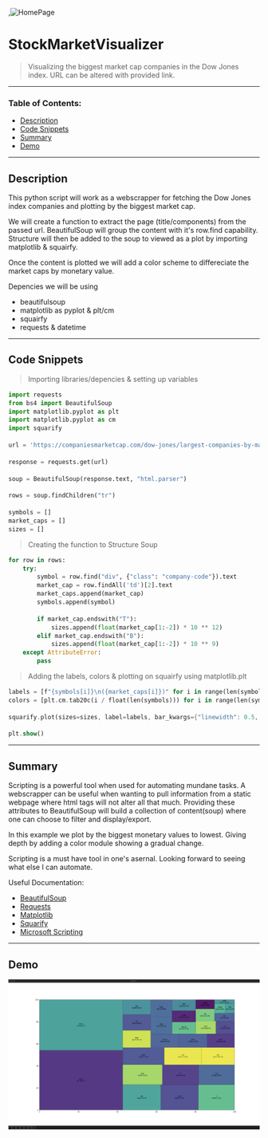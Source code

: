 ,<img src="https://www.python.org/static/community_logos/python-logo-generic.svg" alt="HomePage"/>

# StockMarketVisualizer
> Visualizing the biggest market cap companies in the Dow Jones index. URL can be altered with provided link.
---

### Table of Contents:

- [Description](#description)
- [Code Snippets](#code-snippets)
- [Summary](#summary)
- [Demo](#demo)




---

## Description

This python script will work as a webscrapper for fetching the Dow Jones index companies and plotting by the biggest market cap.

We will create a function to extract the page (title/components) from the passed url. BeautifulSoup will group the content with it's row.find capability. Structure will then be added to the soup to viewed as a plot by importing matplotlib & squairfy.

Once the content is plotted we will add a color scheme to differeciate the market caps by monetary value.



Depencies we will be using

- beautifulsoup
- matplotlib as pyplot & plt/cm
- squairfy
- requests & datetime


---

## Code Snippets

> Importing libraries/depencies & setting up variables
```python
import requests
from bs4 import BeautifulSoup
import matplotlib.pyplot as plt
import matplotlib.pyplot as cm
import squarify

url = 'https://companiesmarketcap.com/dow-jones/largest-companies-by-market-cap/'

response = requests.get(url)

soup = BeautifulSoup(response.text, "html.parser")

rows = soup.findChildren("tr")

symbols = []
market_caps = []
sizes = []
```

> Creating the function to Structure Soup
```python
for row in rows:
    try:
        symbol = row.find("div", {"class": "company-code"}).text
        market_cap = row.findAll('td')[2].text
        market_caps.append(market_cap)
        symbols.append(symbol)
        
        if market_cap.endswith("T"):
            sizes.append(float(market_cap[1:-2]) * 10 ** 12)
        elif market_cap.endswith("B"):
            sizes.append(float(market_cap[1:-2]) * 10 ** 9)
    except AttributeError:
        pass
```

> Adding the labels, colors & plotting on squairfy using matplotlib.plt
```dart
labels = [f"{symbols[i]}\n({market_caps[i]})" for i in range(len(symbols))]
colors = [plt.cm.tab20c(i / float(len(symbols))) for i in range(len(symbols))]

squarify.plot(sizes=sizes, label=labels, bar_kwargs={"linewidth": 0.5, "edgecolor": "#111111"})

plt.show()
```


---

## Summary
Scripting is a powerful tool when used for automating mundane tasks. A webscrapper can be useful when wanting to pull information from a static webpage where html tags will not alter all that much. Providing these attributes to BeautifulSoup will build a collection of content(soup) where one can choose to filter and display/export.

In this example we plot by the biggest monetary values to lowest. Giving depth by adding a color module showing a gradual change.

Scripting is a must have tool in one's asernal. Looking forward to seeing what else I can automate. 

Useful Documentation:

- [BeautifulSoup](https://www.crummy.com/software/BeautifulSoup/bs4/doc/#)
- [Requests](https://www.w3schools.com/python/module_requests.asp)
- [Matplotlib](https://matplotlib.org/3.5.0/tutorials/introductory/pyplot.html)
- [Squarify](https://www.analyticsvidhya.com/blog/2021/06/build-treemaps-in-python-using-squarify/)
- [Microsoft Scripting](https://docs.microsoft.com/en-us/windows/python/scripting)

---

## Demo
![HomePage Gif](https://github.com/C-Dev66/StockMarketVisualizer/blob/main/screenshots/StockMarketVisualizer.png)


